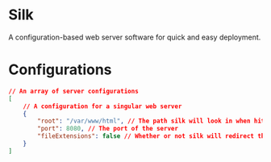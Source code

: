 # Silk

A configuration-based web server software for quick and easy deployment.

# Configurations

```json
// An array of server configurations
[
    // A configuration for a singular web server
    {
        "root": "/var/www/html", // The path silk will look in when hitting the server route
        "port": 8080, // The port of the server
        "fileExtensions": false // Whether or not silk will redirect the user if there is a file extension included in the url (E.G: /page.html -> /page)
    }
]
```
